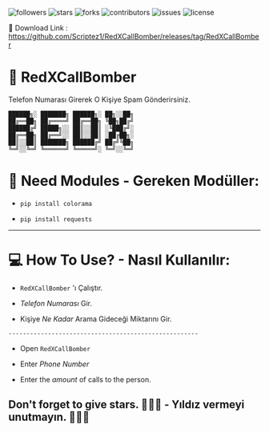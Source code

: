 <img alt="followers" title="Follow" src="https://img.shields.io/github/followers/Scriptez1?color=ff0000&style=for-the-badge&logo=github&label=Follow"/> <img alt="stars" title="Stars" src="https://img.shields.io/github/stars/Scriptez1/RedXCallBomber?color=FFFF00&style=for-the-badge&logo=github&label=Stars"/> <img alt="forks" title="Forks" src="https://img.shields.io/github/forks/Scriptez1/RedXCallBomber?color=4455dd&style=for-the-badge&logo=github&label=Forks"/> <img alt="contributors" title="Contributors" src="https://img.shields.io/github/contributors/Scriptez1/RedXCallBomber?color=527826&style=for-the-badge&logo=github&label=Contributors"/> <img alt="issues" title="Issues" src="https://img.shields.io/github/issues/Scriptez1/RedXCallBomber?color=fffbbb&style=for-the-badge&logo=github&label=Issues"/> <img alt="license" title="License" src="https://img.shields.io/github/license/Scriptez1/RedXCallBomber?color=FF7F00&style=for-the-badge&logo=github&label=License"/>

🥇 Download Link : https://github.com/Scriptez1/RedXCallBomber/releases/tag/RedXCallBomber

# 💾 RedXCallBomber
Telefon Numarası Girerek O Kişiye Spam Gönderirsiniz.
```
██████╗░ ███████╗ ██████╗░ ██╗░░██╗
██╔══██╗ ██╔════╝ ██╔══██╗ ╚██╗██╔╝
██████╔╝ █████╗░░ ██║░░██║ ░╚███╔╝░
██╔══██╗ ██╔══╝░░ ██║░░██║ ░██╔██╗░
██║░░██║ ███████╗ ██████╔╝ ██╔╝╚██╗
╚═╝░░╚═╝ ╚══════╝ ╚═════╝░ ╚═╝░░╚═╝
```

# 🔧 Need Modules - Gereken Modüller:

* ``` pip install colorama ```

* ``` pip install requests ```

-----------------------------------

# 💻 How To Use? - Nasıl Kullanılır:

* ````RedXCallBomber```` 'ı Çalıştır.

* *Telefon Numarası* Gir.

* Kişiye *Ne Kadar* Arama Gideceği Miktarını Gir.

```-----------------------------------------------------```

* Open ````RedXCallBomber````

* Enter *Phone Number*

* Enter the *amount* of calls to the person.

## Don't forget to give stars. 🌟🌟🌟 - Yıldız vermeyi unutmayın. 🌟🌟🌟
